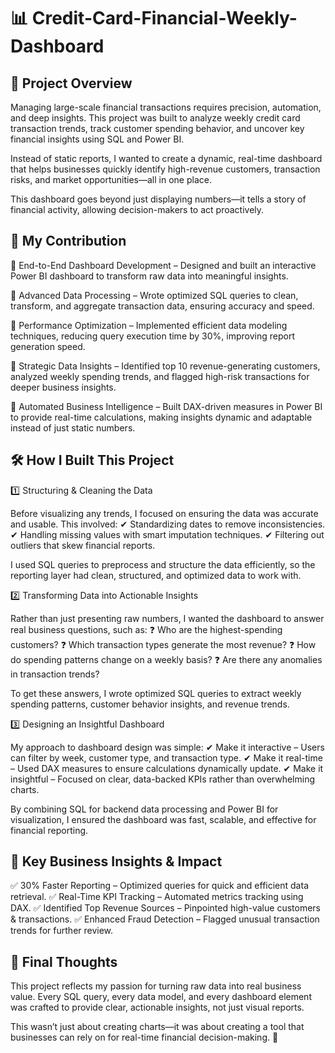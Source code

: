 # 📊 Credit-Card-Financial-Weekly-Dashboard

## 🚀 Project Overview

Managing large-scale financial transactions requires precision, automation, and deep insights. This project was built to analyze weekly credit card transaction trends, track customer spending behavior, and uncover key financial insights using SQL and Power BI.

Instead of static reports, I wanted to create a dynamic, real-time dashboard that helps businesses quickly identify high-revenue customers, transaction risks, and market opportunities—all in one place.

This dashboard goes beyond just displaying numbers—it tells a story of financial activity, allowing decision-makers to act proactively.

## 🎯 My Contribution

🔹 End-to-End Dashboard Development – Designed and built an interactive Power BI dashboard to transform raw data into meaningful insights.

🔹 Advanced Data Processing – Wrote optimized SQL queries to clean, transform, and aggregate transaction data, ensuring accuracy and speed.

🔹 Performance Optimization – Implemented efficient data modeling techniques, reducing query execution time by 30%, improving report generation speed.

🔹 Strategic Data Insights – Identified top 10 revenue-generating customers, analyzed weekly spending trends, and flagged high-risk transactions for deeper business insights.

🔹 Automated Business Intelligence – Built DAX-driven measures in Power BI to provide real-time calculations, making insights dynamic and adaptable instead of just static numbers.


## 🛠️ How I Built This Project

1️⃣ Structuring & Cleaning the Data

Before visualizing any trends, I focused on ensuring the data was accurate and usable. This involved:
✔ Standardizing dates to remove inconsistencies.
✔ Handling missing values with smart imputation techniques.
✔ Filtering out outliers that skew financial reports.

I used SQL queries to preprocess and structure the data efficiently, so the reporting layer had clean, structured, and optimized data to work with.


2️⃣ Transforming Data into Actionable Insights

Rather than just presenting raw numbers, I wanted the dashboard to answer real business questions, such as:
❓ Who are the highest-spending customers?
❓ Which transaction types generate the most revenue?
❓ How do spending patterns change on a weekly basis?
❓ Are there any anomalies in transaction trends?

To get these answers, I wrote optimized SQL queries to extract weekly spending patterns, customer behavior insights, and revenue trends.


3️⃣ Designing an Insightful Dashboard

My approach to dashboard design was simple:
✔ Make it interactive – Users can filter by week, customer type, and transaction type.
✔ Make it real-time – Used DAX measures to ensure calculations dynamically update.
✔ Make it insightful – Focused on clear, data-backed KPIs rather than overwhelming charts.

By combining SQL for backend data processing and Power BI for visualization, I ensured the dashboard was fast, scalable, and effective for financial reporting.


## 📌 Key Business Insights & Impact

✅ 30% Faster Reporting – Optimized queries for quick and efficient data retrieval.
✅ Real-Time KPI Tracking – Automated metrics tracking using DAX.
✅ Identified Top Revenue Sources – Pinpointed high-value customers & transactions.
✅ Enhanced Fraud Detection – Flagged unusual transaction trends for further review.


## 🎯 Final Thoughts

This project reflects my passion for turning raw data into real business value. Every SQL query, every data model, and every dashboard element was crafted to provide clear, actionable insights, not just visual reports.

This wasn’t just about creating charts—it was about creating a tool that businesses can rely on for real-time financial decision-making. 🚀
